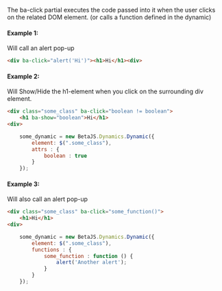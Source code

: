 The ba-click partial executes the code passed into it when the user clicks on the related DOM element. (or calls a function defined in the dynamic)


#### Example 1:

Will call an alert pop-up


```html
<div ba-click="alert('Hi')"><h1>Hi</h1><div>
```

#### Example 2:

Will Show/Hide the h1-element when you click on the surrounding div element.

```html
<div class="some_class" ba-click="boolean != boolean">
    <h1 ba-show="boolean">Hi</h1>
<div>
```

```js
    some_dynamic = new BetaJS.Dynamics.Dynamic({
        element: $(".some_class"),
        attrs : {
            boolean : true
        }
    });
```

#### Example 3:

Will also call an alert pop-up

```html
<div class="some_class" ba-click="some_function()">
    <h1>Hi</h1>
<div>
```

```js
    some_dynamic = new BetaJS.Dynamics.Dynamic({
        element: $(".some_class"),
        functions : {
            some_function : function () {
                alert('Another alert');
            }
        }
    });
```
